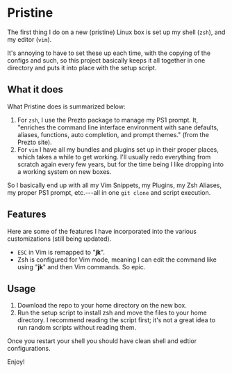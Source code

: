 # Pristine
The first thing I do on a new (pristine) Linux box is set up my shell (<code>zsh</code>), and my editor (<code>vim</code>).

It's annoying to have to set these up each time, with the copying of the configs and such, so this project basically keeps it all together in one directory and puts it into place with the setup script.

## What it does

What Pristine does is summarized below:

1. For <code>zsh</code>, I use the Prezto package to manage my PS1 prompt. It, "enriches the command line interface environment with sane defaults, aliases, functions, auto completion, and prompt themes." (from the Prezto site).
2. For <code>vim</code> I have all my bundles and plugins set up in their proper places, which takes a while to get working. I'll usually redo everything from scratch again every few years, but for the time being I like dropping into a working system on new boxes.

So I basically end up with all my Vim Snippets, my Plugins, my Zsh Aliases, my proper PS1 prompt, etc.---all in one <code>git clone</code> and script execution.

## Features

Here are some of the features I have incorporated into the various customizations (still being updated).

- <code>ESC</code> in Vim is remapped to "**jk**".
- Zsh is configured for Vim mode, meaning I can edit the command like using "**jk**" and then Vim commands. So epic. 

## Usage

1. Download the repo to your home directory on the new box.
2. Run the setup script to install zsh and move the files to your home directory. I recommend reading the script first; it's not a great idea to run random scripts without reading them.

Once you restart your shell you should have clean shell and edtior configurations.

Enjoy!

